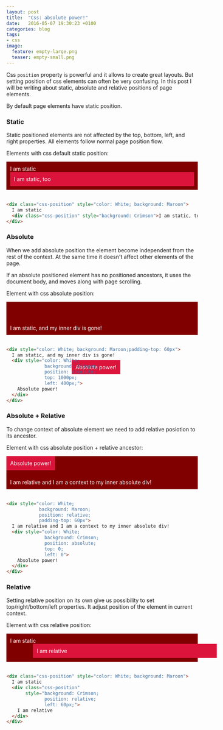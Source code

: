 ```yaml
---
layout: post
title:  "Css: absolute power!"
date:   2016-05-07 19:30:23 +0100
categories: blog
tags:
- css
image:
  feature: empty-large.png
  teaser: empty-small.png
---
```


<style type="text/css">
  .css-position {
    padding: 10px;
  }
</style>

Css `position` property is powerful and it allows to create great layouts.
But setting position of css elements can often be very confusing.
In this post I will be writing about static, absolute and relative positions of page elements.

By default page elements have static position.

### Static

Static positioned elements are not affected by the top, bottom, left, and right properties.
All elements follow normal page position flow.

Elements with css default static position:

<div class="css-position" style="color: White; background: Maroon;">
  I am static
  <div class="css-position" style="color: White; background: Crimson"> I am static, too</div>
</div>

<br />

```html
<div class="css-position" style="color: White; background: Maroon">
  I am static
  <div class="css-position" style="background: Crimson">I am static, too</div>
</div>
```

### Absolute

When we add absolute position the element become independent from the rest of the context.
At the same time it doesn't affect other elements of the page.

If an absolute positioned element has no positioned ancestors, it uses the document body, and moves along with page scrolling.

Element with css absolute position:

<div class="css-position" style="color: White; background: Maroon;padding-top: 60px">
  I am static, and my inner div is gone!
  <div class="css-position"
       style="color: White;
              background: Crimson;
              position: absolute;
              top: 1000px;
              left: 400px;">
    Absolute power!
  </div>
</div>

<br />

```html
<div style="color: White; background: Maroon;padding-top: 60px">
  I am static, and my inner div is gone!
  <div style="color: White;
              background: Crimson;
              position: absolute;
              top: 1000px;
              left: 400px;">
    Absolute power!
  </div>
</div>
```

### Absolute + Relative

To change context of absolute element we need to add relative posiotion to its ancestor.

Element with css absolute position + relative ancestor:

<div class="css-position"
     style="color: White;
            background: Maroon;
            position: relative;
            padding-top: 60px">
  I am relative and I am a context to my inner absolute div!
  <div class="css-position"
       style="color: White; background: Crimson; position: absolute; top: 0; left: 0;">Absolute power!</div>
</div>

<br />

```html
<div style="color: White;
            background: Maroon;
            position: relative;
            padding-top: 60px">
  I am relative and I am a context to my inner absolute div!
  <div style="color: White;
              background: Crimson;
              position: absolute;
              top: 0;
              left: 0">
    Absolute power!
  </div>
</div>
```


### Relative

Setting relative position on its own give us possibility to set top/right/bottom/left properties.
It adjust position of the element in current context.

Element with css relative position:

<div class="css-position" style="color: White; background: Maroon;">
  I am static
  <div class="css-position" style="color: White; background: Crimson; position: relative;
              left: 60px"> I am relative</div>
</div>

<br />

```html
<div class="css-position" style="color: White; background: Maroon">
  I am static
  <div class="css-position"
       style="background: Crimson;
              position: relative;
              left: 60px;">
    I am relative
  </div>
</div>
```

